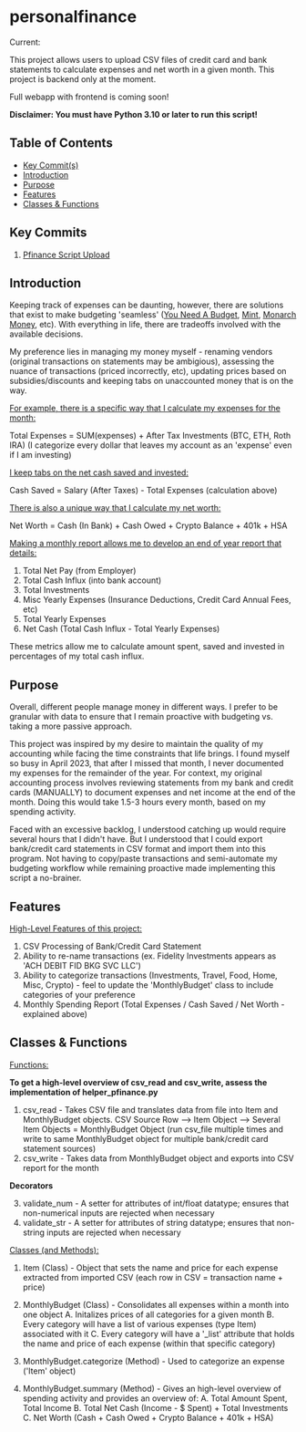 # personalfinance

Current:

This project allows users to upload CSV files of credit card and bank statements to calculate expenses and net worth in a given month. This project is backend only at the moment. 

Full webapp with frontend is coming soon!

**Disclaimer: You must have Python 3.10 or later to run this script!**

## Table of Contents

- [Key Commit(s)](#key-commits)
- [Introduction](#introduction)
- [Purpose](#purpose)
- [Features](#features)
- [Classes & Functions](#classes--functions)

## Key Commits

1. [Pfinance Script Upload](https://github.com/vic1157/personalfinance/commit/715aeea2f729a59d35bd0614e1a9296105e18500)

## Introduction

Keeping track of expenses can be daunting, however, there are solutions that exist to make budgeting 'seamless' ([You Need A Budget](https://www.ynab.com/), [Mint](https://www.creditkarma.com/lp/mint-to-credit-karma-net-worth-signup), [Monarch Money](https://www.monarchmoney.com/), etc). With everything in life, there are tradeoffs involved with the available decisions.

My preference lies in managing my money myself - renaming vendors (original transactions on statements may be ambigious), assessing the nuance of transactions (priced incorrectly, etc), updating prices based on subsidies/discounts and keeping tabs on unaccounted money that is on the way.

<ins> For example, there is a specific way that I calculate my expenses for the month: </ins>

Total Expenses = SUM(expenses) + After Tax Investments (BTC, ETH, Roth IRA)
(I categorize every dollar that leaves my account as an 'expense' even if I am investing)

<ins> I keep tabs on the net cash saved and invested: </ins>

Cash Saved = Salary (After Taxes) - Total Expenses (calculation above)


<ins> There is also a unique way that I calculate my net worth: </ins>

Net Worth = Cash (In Bank) + Cash Owed + Crypto Balance + 401k + HSA

<ins> Making a monthly report allows me to develop an end of year report that details: </ins>

1. Total Net Pay (from Employer)
2. Total Cash Influx (into bank account)
3. Total Investments
4. Misc Yearly Expenses (Insurance Deductions, Credit Card Annual Fees, etc)
5. Total Yearly Expenses
6. Net Cash (Total Cash Influx - Total Yearly Expenses)

These metrics allow me to calculate amount spent, saved and invested in percentages of my total cash influx.

## Purpose

Overall, different people manage money in different ways. I prefer to be granular with data to ensure that I remain proactive with budgeting vs. taking a more passive approach. 

This project was inspired by my desire to maintain the quality of my accounting while facing the time constraints that life brings. I found myself so busy in April 2023, that after I missed that month, I never documented my expenses for the remainder of the year. For context, my original accounting process involves reviewing statements from my bank and credit cards (MANUALLY) to document expenses and net income at the end of the month. Doing this would take 1.5-3 hours every month, based on my spending activity. 

Faced with an excessive backlog, I understood catching up would require several hours that I didn't have. But I understood that I could export bank/credit card statements in CSV format and import them into this program. Not having to copy/paste transactions and semi-automate my budgeting workflow while remaining proactive made implementing this script a no-brainer. 

## Features

<ins> High-Level Features of this project: </ins>

1. CSV Processing of Bank/Credit Card Statement
2. Ability to re-name transactions (ex. Fidelity Investments appears as 'ACH DEBIT FID BKG SVC LLC')
3. Ability to categorize transactions (Investments, Travel, Food, Home, Misc, Crypto) - feel to update the 'MonthlyBudget' class to include categories of your preference
4. Monthly Spending Report (Total Expenses / Cash Saved / Net Worth - explained above)

## Classes & Functions 

<ins> Functions: </ins>

**To get a high-level overview of csv_read and csv_write, assess the implementation of helper_pfinance.py**

1. csv_read - Takes CSV file and translates data from file into Item and MonthlyBudget objects. CSV Source Row --> Item Object --> Several Item Objects = MonthlyBudget Object (run csv_file multiple times and write to same MonthlyBudget object for multiple bank/credit card statement sources)
2. csv_write - Takes data from MonthlyBudget object and exports into CSV report for the month 

**Decorators**

3. validate_num - A setter for attributes of int/float datatype; ensures that non-numerical inputs are rejected when necessary
4. validate_str - A setter for attributes of string datatype; ensures that non-string inputs are rejected when necessary


<ins> Classes (and Methods): </ins>

1. Item (Class) - Object that sets the name and price for each expense extracted from imported CSV (each row in CSV = transaction name + price)

2. MonthlyBudget (Class) - Consolidates all expenses within a month into one object
	A. Initalizes prices of all categories for a given month 
	B. Every category will have a list of various expenses (type Item) associated with it
	C. Every category will have a '_list' attribute that holds the name and price of each expense (within that specific category)

3.  MonthlyBudget.categorize (Method) - Used to categorize an expense ('Item' object)

4. MonthlyBudget.summary (Method) - Gives an high-level overview of spending activity and provides an overview of:
	A. Total Amount Spent, Total Income
	B. Total Net Cash (Income - $ Spent) + Total Investments
	C. Net Worth (Cash + Cash Owed + Crypto Balance + 401k + HSA)
	


